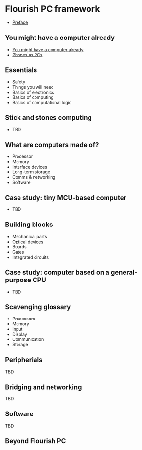 # Flourish PC framework

* [Preface](preface.md)

## You might have a computer already
* [You might have a computer already](000/000.md)
* [Phones as PCs](000/001.md)

## Essentials
* Safety
* Things you will need
* Basics of electronics
* Basics of computing
* Basics of computational logic

## Stick and stones computing
* TBD

## What are computers made of?
* Processor
* Memory
* Interface devices
* Long-term storage
* Comms & networking
* Software

## Case study: tiny MCU-based computer
* TBD

## Building blocks
* Mechanical parts
* Optical devices
* Boards
* Gates
* Integrated circuits

## Case study: computer based on a general-purpose CPU
* TBD

## Scavenging glossary
* Processors
* Memory
* Input
* Display
* Communication
* Storage

## Peripherials
TBD

## Bridging and networking
TBD

## Software
TBD

## Beyond Flourish PC
